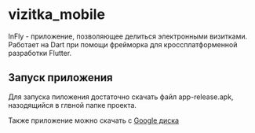 # vizitka_mobile

InFly - приложение, позволяющее делиться электронными визитками. Работает на Dart при помощи фрейморка для кроссплатформенной разработки Flutter.

## Запуск приложения

Для запуска пиложения достаточно скачать файл app-release.apk, назодящийся в глвной папке проекта.

Также приложение можно скачать с [Google диска](https://drive.google.com/drive/folders/1B7Z5qcojhPsjznRzFpt1whyoKjgXubtA?usp=share_link)

